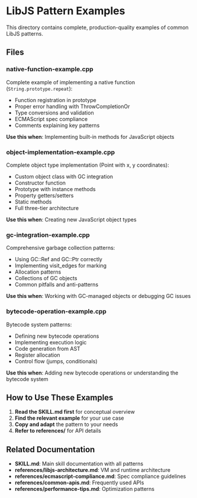 # LibJS Pattern Examples

This directory contains complete, production-quality examples of common LibJS patterns.

## Files

### native-function-example.cpp
Complete example of implementing a native function (`String.prototype.repeat`):
- Function registration in prototype
- Proper error handling with ThrowCompletionOr
- Type conversions and validation
- ECMAScript spec compliance
- Comments explaining key patterns

**Use this when**: Implementing built-in methods for JavaScript objects

### object-implementation-example.cpp
Complete object type implementation (Point with x, y coordinates):
- Custom object class with GC integration
- Constructor function
- Prototype with instance methods
- Property getters/setters
- Static methods
- Full three-tier architecture

**Use this when**: Creating new JavaScript object types

### gc-integration-example.cpp
Comprehensive garbage collection patterns:
- Using GC::Ref and GC::Ptr correctly
- Implementing visit_edges for marking
- Allocation patterns
- Collections of GC objects
- Common pitfalls and anti-patterns

**Use this when**: Working with GC-managed objects or debugging GC issues

### bytecode-operation-example.cpp
Bytecode system patterns:
- Defining new bytecode operations
- Implementing execution logic
- Code generation from AST
- Register allocation
- Control flow (jumps, conditionals)

**Use this when**: Adding new bytecode operations or understanding the bytecode system

## How to Use These Examples

1. **Read the SKILL.md first** for conceptual overview
2. **Find the relevant example** for your use case
3. **Copy and adapt** the pattern to your needs
4. **Refer to references/** for API details

## Related Documentation

- **SKILL.md**: Main skill documentation with all patterns
- **references/libjs-architecture.md**: VM and runtime architecture
- **references/ecmascript-compliance.md**: Spec compliance guidelines
- **references/common-apis.md**: Frequently used APIs
- **references/performance-tips.md**: Optimization patterns

